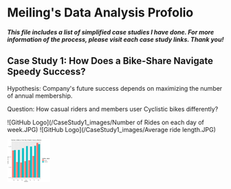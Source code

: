 # Meiling's Data Analysis Profolio
##### This file includes a list of simplified case studies I have done. For more information of the process, please visit each case study links. Thank you!

## Case Study 1: How Does a Bike-Share Navigate Speedy Success?
Hypothesis: Company's future success depends on maximizing the number of annual membership.

Question: How casual riders and members user Cyclistic bikes differently?

![GitHub Logo](/CaseStudy1_images/Number of Rides on each day of week.JPG)
![GitHub Logo](/CaseStudy1_images/Average ride length.JPG)

<img src="CaseStudy1_images/Number of Rides on each day of week.JPG" width="100">

